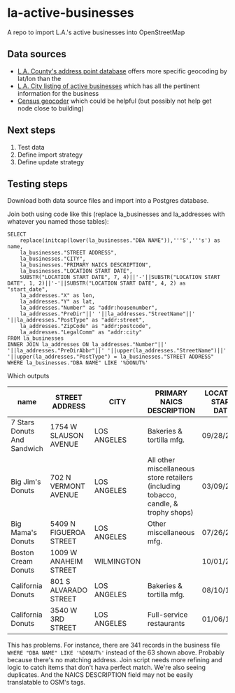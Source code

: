 # la-active-businesses
A repo to import L.A.'s active businesses into OpenStreetMap

## Data sources
- [L.A. County's address point database](http://egis3.lacounty.gov/dataportal/2012/06/19/la-county-address-points/) offers more specific geocoding by lat/lon than the 
- [L.A. City listing of active businesses](https://data.lacity.org/A-Prosperous-City/Listing-of-Active-Businesses/6rrh-rzua) which has all the pertinent information for the business
- [Census geocoder](http://geocoding.geo.census.gov) which could be helpful (but possibly not help get node close to building)

## Next steps
1. Test data
2. Define import strategy
3. Define update strategy

## Testing steps
Download both data source files and import into a Postgres database.

Join both using code like this (replace la_businesses and la_addresses with whatever you named those tables):
```
SELECT 
	replace(initcap(lower(la_businesses."DBA NAME")),'''S','''s') as name, 
	la_businesses."STREET ADDRESS",
	la_businesses."CITY",
	la_businesses."PRIMARY NAICS DESCRIPTION",
	la_businesses."LOCATION START DATE",
	SUBSTR("LOCATION START DATE", 7, 4)||'-'||SUBSTR("LOCATION START DATE", 1, 2)||'-'||SUBSTR("LOCATION START DATE", 4, 2) as "start_date",
	la_addresses."X" as lon,
	la_addresses."Y" as lat,
	la_addresses."Number" as "addr:housenumber",
	la_addresses."PreDir"||' '||la_addresses."StreetName"||' '||la_addresses."PostType" as "addr:street",
	la_addresses."ZipCode" as "addr:postcode",
	la_addresses."LegalComm" as "addr:city"
FROM la_businesses
INNER JOIN la_addresses ON la_addresses."Number"||' '||la_addresses."PreDirAbbr"||' '||upper(la_addresses."StreetName")||' '||upper(la_addresses."PostType") = la_businesses."STREET ADDRESS"
WHERE la_businesses."DBA NAME" LIKE '%DONUT%'
```

Which outputs

| name                        | STREET ADDRESS         | CITY        | PRIMARY NAICS DESCRIPTION                                                           | LOCATION START DATE | start_date | lon                  | lat                | addr:housenumber | addr:street           | addr:postcode | addr:city   |
|-----------------------------|------------------------|-------------|-------------------------------------------------------------------------------------|---------------------|------------|----------------------|--------------------|------------------|-----------------------|---------------|-------------|
| 7 Stars Donuts And Sandwich | 1754 W SLAUSON AVENUE  | LOS ANGELES | Bakeries & tortilla mfg.                                                            | 09/28/2011          | 2011-09-28 | -118.308467372461621 | 33.98899176382843  | 1754             | West Slauson Avenue   | 90047         | Los Angeles |
| Big Jim's Donuts            | 702 N VERMONT AVENUE   | LOS ANGELES | All other miscellaneous store retailers (including tobacco, candle, & trophy shops) | 03/09/2005          | 2005-03-09 | -118.291519663591998 | 34.083983484452311 | 702              | North Vermont Avenue  | 90029         | Los Angeles |
| Big Mama's Donuts           | 5409 N FIGUEROA STREET | LOS ANGELES | Other miscellaneous mfg.                                                            | 07/26/2010          | 2010-07-26 | -118.196345588844025 | 34.10802959949406  | 5409             | North Figueroa Street | 90042         | Los Angeles |
| Boston Cream Donuts         | 1009 W ANAHEIM STREET  | WILMINGTON  |                                                                                     | 10/01/2004          | 2004-10-01 | -118.274513639040862 | 33.779496806845508 | 1009             | West Anaheim Street   | 90744         | Los Angeles |
| California Donuts           | 801 S ALVARADO STREET  | LOS ANGELES | Bakeries & tortilla mfg.                                                            | 08/10/1993          | 1993-08-10 | -118.27814801768271  | 34.054792499963845 | 801              | South Alvarado Street | 90057         | Los Angeles |
| California Donuts           | 3540 W 3RD STREET      | LOS ANGELES | Full-service restaurants                                                            | 01/06/1982          | 1982-01-06 | -118.293239355574485 | 34.068898644827705 | 3540             | West 3rd Street       | 90020         | Los Angeles |

This has problems. For instance, there are 341 records in the business file `WHERE "DBA NAME" LIKE '%DONUT%'` instead of the 63 shown above. Probably because there's no matching address. Join script needs more refining and logic to catch items that don't hava perfect match. We're also seeing duplicates. And the NAICS DESCRIPTION field may not be easily translatable to OSM's tags.
